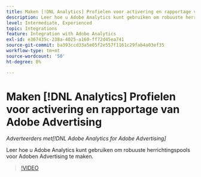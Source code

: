```yaml
---
title: Maken [!DNL Analytics] Profielen voor activering en rapportage van Adobe Advertising
description: Leer hoe u Adobe Analytics kunt gebruiken om robuuste herrichtingspools voor Adoben Advertising te maken.
level: Intermediate, Experienced
topic: Integrations
feature: Integration with Adobe Analytics
exl-id: e367435c-238a-4025-a160-ff72d45ea741
source-git-commit: ba393ccd33a5e05f2e557f1161c29fab4a03ef35
workflow-type: tm+mt
source-wordcount: '50'
ht-degree: 0%

---
```


# Maken [!DNL Analytics] Profielen voor activering en rapportage van Adobe Advertising

*Adverteerders met[!DNL Adobe Analytics for Adobe Advertising]*

Leer hoe u Adobe Analytics kunt gebruiken om robuuste herrichtingspools voor Adoben Advertising te maken.

>[!VIDEO](https://video.tv.adobe.com/v/33503)
